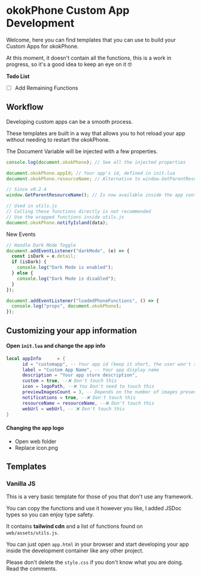 # okokPhone Custom App Development

Welcome, here you can find templates that you can use to build your Custom Apps for okokPhone.

At this moment, it doesn't contain all the functions, this is a work in progress, so it's a good idea to keep an eye on it 🤓

**Todo List**

- [ ] Add Remaining Functions

## Workflow

Developing custom apps can be a smooth process.

These templates are built in a way that allows you to hot reload your app without needing to restart the okokPhone.

The Document Variable will be injected with a few properties.

```js
console.log(document.okokPhone); // See all the injected properties

document.okokPhone.appId; // Your app's id, defined in init.lua
document.okokPhone.resourceName; // Alternative to window.GetParentResourceName(), use what you want

// Since v0.2.4
window.GetParentResourceName(); // Is now available inside the app container

// Used in utils.js
// Calling these functions directly is not recommended
// Use the wrapped functions inside utils.js
document.okokPhone.notifyIsland(data);
```

New Events

```js
// Handle Dark Mode Toggle
document.addEventListener("darkMode", (e) => {
  const isDark = e.detail;
  if (isDark) {
    console.log("Dark Mode is enabled");
  } else {
    console.log("Dark Mode is disabled");
  }
});

document.addEventListener("loadedPhoneFunctions", () => {
  console.log("props", document.okokPhone);
});
```

## Customizing your app information

#### Open `init.lua` and change the app info

```lua
local appInfo      = {
      id = "customapp", -- Your app id (keep it short, the user won't see it)
      label = "Custom App Name", -- Your app display name
      description = "Your app store description",
      custom = true, --❌ Don't touch this
      icon = logoPath, --❌ You Don't need to touch this
      previewImagesCount = 3, -- Depends on the number of images present on web/app-store
      notifications = true, --❌ Don't touch this
      resourceName = resourceName, --❌ Don't touch this
      webUrl = webUrl, -- ❌ Don't touch this
}
```

#### Changing the app logo

- Open web folder
- Replace icon.png

## Templates

### Vanilla JS

This is a very basic template for those of you that don't use any framework.

You can copy the functions and use it however you like, I added JSDoc types so you can enjoy type safety.

It contains **tailwind cdn** and a list of functions found on `web/assets/utils.js`.

You can just open `app.html` in your browser and start developing your app inside the development container like any other project.

Please don't delete the `style.css` if you don't know what you are doing. Read the comments.
